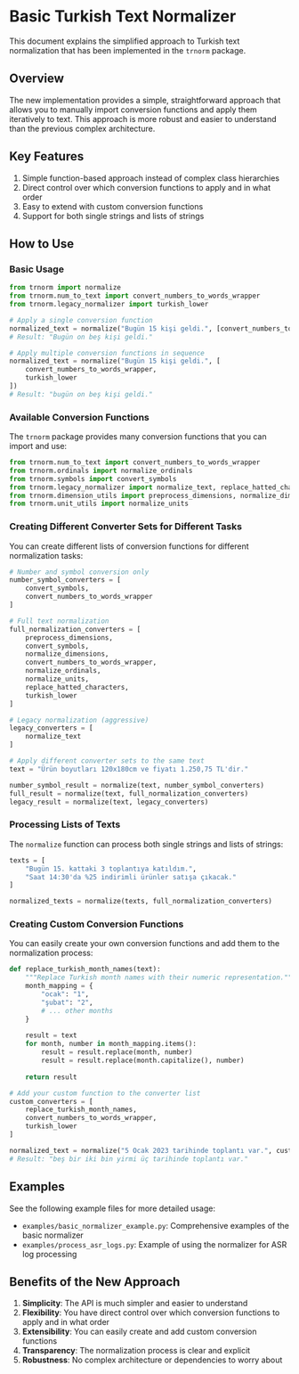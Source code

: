 # Basic Turkish Text Normalizer

This document explains the simplified approach to Turkish text normalization that has been implemented in the `trnorm` package.

## Overview

The new implementation provides a simple, straightforward approach that allows you to manually import conversion functions and apply them iteratively to text. This approach is more robust and easier to understand than the previous complex architecture.

## Key Features

1. Simple function-based approach instead of complex class hierarchies
2. Direct control over which conversion functions to apply and in what order
3. Easy to extend with custom conversion functions
4. Support for both single strings and lists of strings

## How to Use

### Basic Usage

```python
from trnorm import normalize
from trnorm.num_to_text import convert_numbers_to_words_wrapper
from trnorm.legacy_normalizer import turkish_lower

# Apply a single conversion function
normalized_text = normalize("Bugün 15 kişi geldi.", [convert_numbers_to_words_wrapper])
# Result: "Bugün on beş kişi geldi."

# Apply multiple conversion functions in sequence
normalized_text = normalize("Bugün 15 kişi geldi.", [
    convert_numbers_to_words_wrapper,
    turkish_lower
])
# Result: "bugün on beş kişi geldi."
```

### Available Conversion Functions

The `trnorm` package provides many conversion functions that you can import and use:

```python
from trnorm.num_to_text import convert_numbers_to_words_wrapper
from trnorm.ordinals import normalize_ordinals
from trnorm.symbols import convert_symbols
from trnorm.legacy_normalizer import normalize_text, replace_hatted_characters, turkish_lower
from trnorm.dimension_utils import preprocess_dimensions, normalize_dimensions
from trnorm.unit_utils import normalize_units
```

### Creating Different Converter Sets for Different Tasks

You can create different lists of conversion functions for different normalization tasks:

```python
# Number and symbol conversion only
number_symbol_converters = [
    convert_symbols,
    convert_numbers_to_words_wrapper
]

# Full text normalization
full_normalization_converters = [
    preprocess_dimensions,
    convert_symbols,
    normalize_dimensions,
    convert_numbers_to_words_wrapper,
    normalize_ordinals,
    normalize_units,
    replace_hatted_characters,
    turkish_lower
]

# Legacy normalization (aggressive)
legacy_converters = [
    normalize_text
]

# Apply different converter sets to the same text
text = "Ürün boyutları 120x180cm ve fiyatı 1.250,75 TL'dir."

number_symbol_result = normalize(text, number_symbol_converters)
full_result = normalize(text, full_normalization_converters)
legacy_result = normalize(text, legacy_converters)
```

### Processing Lists of Texts

The `normalize` function can process both single strings and lists of strings:

```python
texts = [
    "Bugün 15. kattaki 3 toplantıya katıldım.",
    "Saat 14:30'da %25 indirimli ürünler satışa çıkacak."
]

normalized_texts = normalize(texts, full_normalization_converters)
```

### Creating Custom Conversion Functions

You can easily create your own conversion functions and add them to the normalization process:

```python
def replace_turkish_month_names(text):
    """Replace Turkish month names with their numeric representation."""
    month_mapping = {
        "ocak": "1",
        "şubat": "2",
        # ... other months
    }
    
    result = text
    for month, number in month_mapping.items():
        result = result.replace(month, number)
        result = result.replace(month.capitalize(), number)
    
    return result

# Add your custom function to the converter list
custom_converters = [
    replace_turkish_month_names,
    convert_numbers_to_words_wrapper,
    turkish_lower
]

normalized_text = normalize("5 Ocak 2023 tarihinde toplantı var.", custom_converters)
# Result: "beş bir iki bin yirmi üç tarihinde toplantı var."
```

## Examples

See the following example files for more detailed usage:
- `examples/basic_normalizer_example.py`: Comprehensive examples of the basic normalizer
- `examples/process_asr_logs.py`: Example of using the normalizer for ASR log processing

## Benefits of the New Approach

1. **Simplicity**: The API is much simpler and easier to understand
2. **Flexibility**: You have direct control over which conversion functions to apply and in what order
3. **Extensibility**: You can easily create and add custom conversion functions
4. **Transparency**: The normalization process is clear and explicit
5. **Robustness**: No complex architecture or dependencies to worry about
